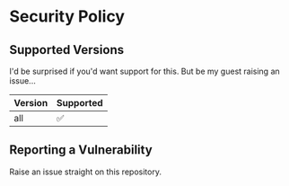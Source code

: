 # Security Policy

## Supported Versions

I'd be surprised if you'd want support for this. But be my guest raising an issue...

| Version | Supported          |
| ------- | ------------------ |
| all     | :white_check_mark: |

## Reporting a Vulnerability

Raise an issue straight on this repository.
